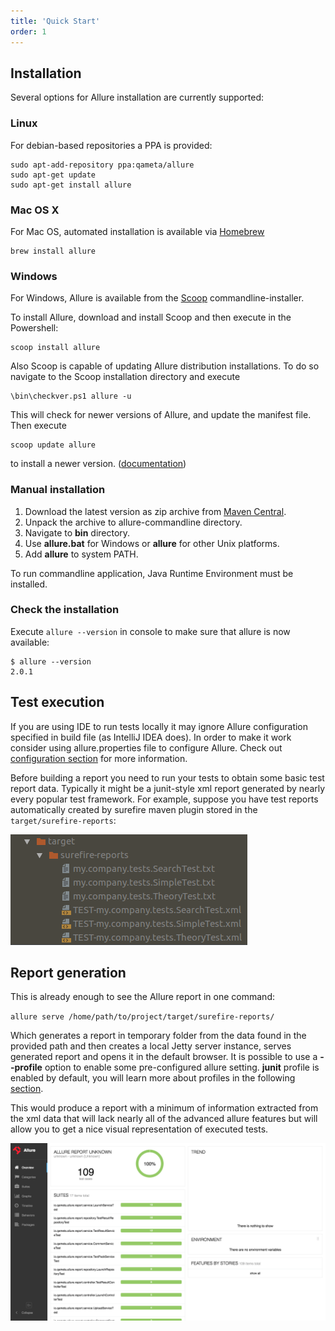 ```yaml
---
title: 'Quick Start'
order: 1
---
```


## Installation

Several options for Allure installation are currently supported:

### Linux

For debian-based repositories a PPA is provided:

```shell script
sudo apt-add-repository ppa:qameta/allure
sudo apt-get update     
sudo apt-get install allure
```

### Mac OS X

For Maс OS, automated installation is available via
[Homebrew](https://brew.sh)

```shell script
brew install allure
```

### Windows

For Windows, Allure is available from the [Scoop](http://scoop.sh/)
commandline-installer.

To install Allure, download and install Scoop and then execute in the
Powershell:

```shell script
scoop install allure
```

Also Scoop is capable of updating Allure distribution installations. To
do so navigate to the Scoop installation directory and execute

    \bin\checkver.ps1 allure -u

This will check for newer versions of Allure, and update the manifest
file. Then execute

```shell script
scoop update allure
```
    
to install a newer version.
([documentation](https://github.com/lukesampson/scoop/wiki/App-Manifest-Autoupdate))

### Manual installation

1.  Download the latest version as zip archive from [Maven Central](https://repo.maven.apache.org/maven2/io/qameta/allure/allure-commandline/).
2.  Unpack the archive to allure-commandline directory.
3.  Navigate to **bin** directory.
4.  Use **allure.bat** for Windows or **allure** for other Unix
    platforms.
5.  Add **allure** to system PATH.

To run commandline application, Java Runtime Environment must be
installed.

### Check the installation

Execute `allure --version` in console to make sure that allure is now
available:

```shell script
$ allure --version
2.0.1
```

## Test execution

If you are using IDE to run tests locally it may ignore Allure
configuration specified in build file (as IntelliJ IDEA does). In order
to make it work consider using allure.properties file to configure
Allure. Check out [configuration section](/allure/java/cucumber-jvm) for more
information.

Before building a report you need to run your tests to obtain some basic
test report data. Typically it might be a junit-style xml report
generated by nearly every popular test framework. For example, suppose
you have test reports automatically created by surefire maven plugin
stored in the `target/surefire-reports`:

![Surefire report folder](../images/get_started_surefire-report.png)

## Report generation

This is already enough to see the Allure report in one command:

`allure serve /home/path/to/project/target/surefire-reports/`

Which generates a report in temporary folder from the data found in the
provided path and then creates a local Jetty server instance, serves
generated report and opens it in the default browser. It is possible to
use a **--profile** option to enable some pre-configured allure setting.
**junit** profile is enabled by default, you will learn more about
profiles in the following [section](/allure/reporting/commandline).

This would produce a report with a minimum of information extracted from
the xml data that will lack nearly all of the advanced allure features
but will allow you to get a nice visual representation of executed
tests.

![Report generated on xml data](../images/get_started_report_overview.png)
